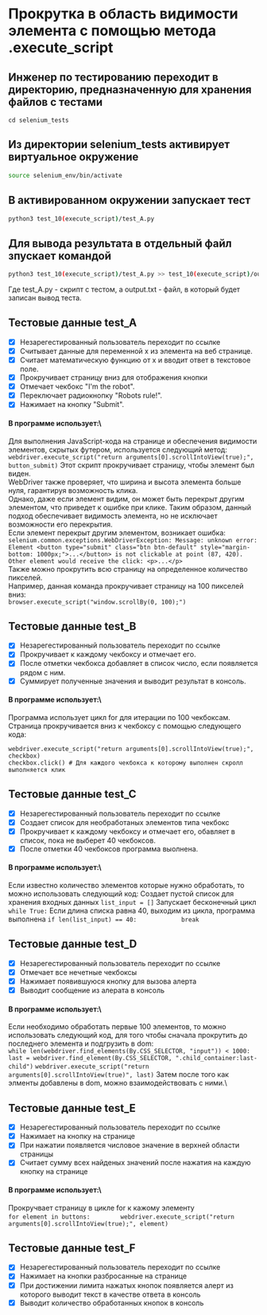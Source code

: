 # Прокрутка в область видимости элемента с помощью метода .execute_script

## Инженер по тестированию переходит в директорию, предназначенную для хранения файлов с тестами
```
cd selenium_tests
```
## Из директории selenium_tests активирует виртуальное окружение
```sh
source selenium_env/bin/activate
```
## В активированном окружении запускает тест 
```sh
python3 test_10(execute_script)/test_A.py
```
## Для вывода результата в отдельный файл зпускает командой 
```sh
python3 test_10(execute_script)/test_A.py >> test_10(execute_script)/output.txt
```
Где test_A.py -  скрипт с тестом, а output.txt - файл, в который будет записан вывод теста.


## Тестовые данные test_A
- [x] Незарегестированный пользователь переходит по ссылке
- [x] Cчитывает данные для переменной x из элемента на веб странице.
- [x] Считает математическую функцию от x и вводит ответ в текстовое поле.
- [x] Прокручивает страницу вниз для отображения кнопки
- [x] Отмечает чекбокс "I'm the robot".
- [x] Переключает радиокнопку "Robots rule!".
- [x] Нажимает на кнопку "Submit".
#### В программе использует:\
Для выполнения JavaScript-кода на странице и обеспечения видимости элементов, скрытых футером, используется следующий метод: \
```webdriver.execute_script("return arguments[0].scrollIntoView(true);", button_submit)``` 
Этот скрипт прокручивает страницу, чтобы элемент был виден. \
WebDriver также проверяет, что ширина и высота элемента больше нуля, гарантируя возможность клика. \
Однако, даже если элемент видим, он может быть перекрыт другим элементом, что приведет к ошибке при клике.
Таким образом, данный подход обеспечивает видимость элемента, но не исключает возможности его перекрытия.\
Если элемент перекрыт другим элементом, возникает ошибка: \
```selenium.common.exceptions.WebDriverException: Message: unknown error: Element <button type="submit" class="btn btn-default" style="margin-bottom: 1000px;">...</button> is not clickable at point (87, 420). Other element would receive the click: <p>...</p>```\
Также можно прокрутить всю страницу на определенное количество пикселей. \
Например, данная команда прокручивает страницу на 100 пикселей вниз: \
```browser.execute_script("window.scrollBy(0, 100);")```


## Тестовые данные test_B
- [x] Незарегестированный пользователь переходит по ссылке
- [x] Прокручивает к каждому чекбоксу и отмечает его.
- [x] После отметки чекбокса добавляет в список число, если появляется рядом с ним.
- [x] Суммирует полученные значения и выводит результат в консоль.
#### В программе использует:\
Программа использует цикл for для итерации по 100 чекбоксам. \
Cтраница прокручивается вниз к чекбоксу с помощью следующего кода:
```
webdriver.execute_script("return arguments[0].scrollIntoView(true);", checkbox) 
checkbox.click() # Для каждого чекбокса к которому выполнен скролл выполняется клик
```


## Тестовые данные test_C
- [x] Незарегестированный пользователь переходит по ссылке
- [x] Создает список для необработаных элементов типа чекбокс
- [x] Прокручивает к каждому чекбоксу и отмечает его, обавляет в список, пока не выберет 40 чекбоксов.
- [x] После отметки 40 чекбоксов программа выолнена.
#### В программе использует:\
Если известно количество элементов которые нужно обработать, то можно использовать следующий код:
Создает пустой список для хранения входных данных
```list_input = []```
Запускает бесконечный цикл
```while True:```
Если длина списка равна 40, выходим из цикла, программа выполнена
```if len(list_input) == 40:```
```            break```


## Тестовые данные test_D
- [x] Незарегестированный пользователь переходит по ссылке
- [x] Отмечает все нечетные чекбоксы
- [x] Нажимает появившуюся кнопку для вызова алерта
- [x] Выводит сообщение из алерата в консоль 
#### В программе использует:\
Если необходимо обработать первые 100 элементов, то можно использовать следующий код, для того чтобы сначала прокрутить до последнего элемента и подгрузить в dom:\
```while len(webdriver.find_elements(By.CSS_SELECTOR, "input")) < 1000:```
```last = webdriver.find_element(By.CSS_SELECTOR, ".child_container:last-child")```
```webdriver.execute_script("return arguments[0].scrollIntoView(true)", last)```
 Затем после того как элменты добавлены в dom, можно взаимодействовать с ними.\


## Тестовые данные test_E
- [x] Незарегестированный пользователь переходит по ссылке
- [x] Нажимает на кнопку на странице  
- [x] При нажатии появляется числовое значение в верхней области страницы
- [x] Считает сумму всех найденых значений после нажатия на каждую кнопку на странице 
#### В программе использует:\
Прокручвает страницу в цикле for к кажому элементу\
```for element in buttons:```
```        webdriver.execute_script("return arguments[0].scrollIntoView(true);", element)```

## Тестовые данные test_F
- [x] Незарегестированный пользователь переходит по ссылке
- [x] Нажимает на кнопки разбросанные на странице
- [x] При достижении лимита нажатых кнопок появляется алерт из которого выводит текст в качестве ответа в консоль
- [x] Выводит количество обработанных кнопок в консоль